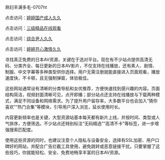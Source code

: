 
熟妇丰满多毛-0707ht


点击访问：<a href="https://bered.pages.dev/">婷婷国产成人久久</a>

点击访问：<a href="https://gda-c7m.pages.dev/">三级精品在线观看</a>

点击访问：<a href="https://gfd-5xg.pages.dev/">综合尹人久久</a>

点击访问：<a href="https://bsdf-5f5.pages.dev/">婷婷开心激情久久</a>


寻找真正免费的日本AV资源，关键在于选对平台。现在有不少站点提供高清无码、分类齐全、每日更新的日本AV影片，不仅支持在线播放，还有素人、剧情、制服、中文字幕等多种类型供你选择。用户无需注册就能直接进入页面观看，播放速度快，不卡顿，且无强制弹窗，体验极佳。

这些网站通常设有清晰的分类导航和女优推荐，方便快速找到感兴趣的内容。页面结构简洁，视频封面清晰可见，点开即播；部分站点还支持在线播放与下载两种模式，满足不同设备和网络需求。为了提升用户留存率，大多数平台也会加入“猜你喜欢”“热门合集”等模块，引导用户深入浏览，延长使用时长。

内容更新频率也是关键，大型资源站基本每天都有新片上线，并按时间、类型或人气排序，方便筛选。不少站点还特别标注“无码精选”“高清不卡”等标签，进一步增强搜索匹配度。

使用这些资源的同时，也建议注意个人隐私与设备安全，选择有SSL加密、用户口碑好的网站，并配合广告拦截工具使用，避免跳转或恶意链接干扰。只要掌握了这些技巧，你就能轻松、安全、免费地畅享丰富的日本AV资源。

<span style="display:none;">[Canonical link](https://github.com/dungcochet20250707/dungcochet7 ）</span>
